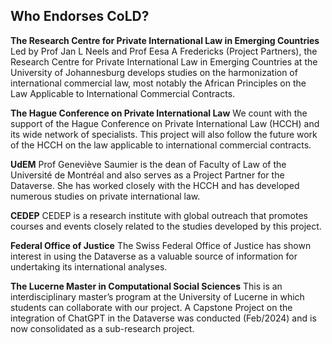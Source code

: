 ## Who Endorses CoLD?

**The Research Centre for Private International Law in Emerging Countries**
Led by Prof Jan L Neels and Prof Eesa A Fredericks (Project Partners), the Research Centre for Private International Law in Emerging Countries at the University of Johannesburg develops studies on the harmonization of international commercial law, most notably the African Principles on the Law Applicable to International Commercial Contracts.

**The Hague Conference on Private International Law**
We count with the support of the Hague Conference on Private International Law (HCCH) and its wide network of specialists. This project will also follow the future work of the HCCH on the law applicable to international commercial contracts.

**UdEM**
Prof Geneviève Saumier is the dean of Faculty of Law of the Université de Montréal and also serves as a Project Partner for the Dataverse. She has worked closely with the HCCH and has developed numerous studies on private international law.

**CEDEP**
CEDEP is a research institute with global outreach that promotes courses and events closely related to the studies developed by this project.

**Federal Office of Justice**
The Swiss Federal Office of Justice has shown interest in using the Dataverse as a valuable source of information for undertaking its international analyses.

**The Lucerne Master in Computational Social Sciences**
This is an interdisciplinary master’s program at the University of Lucerne in which students can collaborate with our project. A Capstone Project on the integration of ChatGPT in the Dataverse was conducted (Feb/2024) and is now consolidated as a sub-research project.
